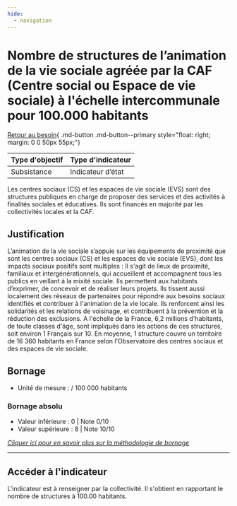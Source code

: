 ```yaml
---
hide:
  - navigation
---
```


# Nombre de structures de l’animation de la vie sociale agréée par la CAF (Centre social ou Espace de vie sociale) à l'échelle intercommunale pour 100.000 habitants

[Retour au besoin](https://konsilion.github.io/diag360/pages/besoins/be2){ .md-button .md-button--primary style="float: right; margin: 0 0 50px 55px;"}

|Type d'objectif|Type d'indicateur|
|--|--|
|Subsistance|Indicateur d’état|

Les  centres  sociaux  (CS)  et  les  espaces  de  vie  sociale  (EVS)  sont  des  structures publiques  en  charge  de  proposer  des  services  et  des  activités  à  finalités  sociales  et éducatives. Ils sont financés en majorité par les collectivités locales et la CAF.

## Justification

L’animation  de  la  vie  sociale s’appuie sur les équipements de proximité que sont   les centres  sociaux  (CS)  et  les  espaces  de  vie  sociale  (EVS),  dont  les  impacts  sociaux positifs sont multiples : Il s'agit de lieux de proximité, familiaux et intergénérationnels, qui  accueillent  et  accompagnent  tous  les  publics  en  veillant  à  la  mixité  sociale.  Ils permettent  aux  habitants  d’exprimer,  de  concevoir  et  de  réaliser  leurs  projets.  Ils tissent  aussi  localement  des  réseaux  de  partenaires  pour  répondre  aux  besoins sociaux  identifiés  et  contribuer  à  l'animation  de  la  vie  locale.  Ils  renforcent ainsi les solidarités et les relations de voisinage, et contribuent à la prévention et la réduction des exclusions. 
A  l'échelle  de  la  France,  6,2  millions  d'habitants,  de  toute  classes  d'âge,  sont impliqués  dans  les  actions  de  ces  structures,  soit  environ  1  Français  sur  10. En moyenne,  1  structure  couvre  un  territoire  de  16  360  habitants  en  France  selon l'Observatoire des centres sociaux et des espaces de vie sociale. 

## Bornage

* Unité de mesure : / 100 000 habitants

### Bornage absolu

* Valeur inférieure : 0 | Note 0/10
* Valeur supérieure : 8 | Note 10/10

*[Cliquer ici pour en savoir plus sur la méthodologie de bornage](https://konsilion.github.io/diag360/pages/indicateurs/methode_bornage)*

---

## Accéder à l'indicateur

L'indicateur est à renseigner par la collectivité. Il s'obtient en rapportant le nombre de structures à 100.00 habitants.
